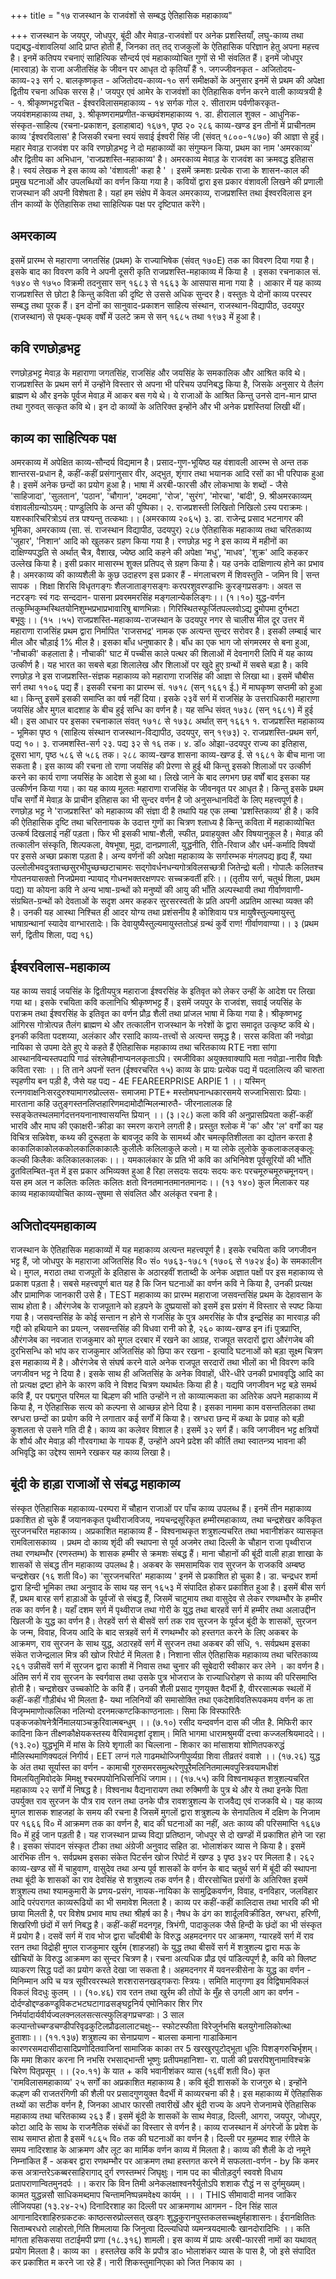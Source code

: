 +++
title = "१७ राजस्थान के राजवंशों से सम्बद्ध ऐतिहासिक महाकाव्य"

+++
राजस्थान के जयपुर, जोधपुर, बूंदी और मेवाड़-राजवंशों पर अनेक प्रशस्तियाँ, लघु-काव्य तथा पद्यबद्ध-वंशावलियां आदि प्राप्त होती हैं, जिनका तत् तद् राजकुलों के ऐतिहासिक परिज्ञान हेतु अपना महत्त्व है। इनमें कतिपय रचनाएं साहित्यिक सौन्दर्य एवं महाकाव्योचित गुणों से भी संवलित हैं। इनमें जोधपुर (मारवाड़) के राजा अजीतसिंह के जीवन पर आधृत दो कृतियाँ हैं १. जगज्जीवनकृत - अजितोदय-काव्य-२३ सर्ग २. बालकृष्णकृत - अजितोदय-काव्य-१० सर्ग
समीक्षकों के अनुसार इनमें से प्रथम की अपेक्षा द्वितीय रचना अधिक सरस है।'
जयपुर एवं आमेर के राजवंशों का ऐतिहासिक वर्णन करने वाली काव्यत्रयी है - १. श्रीकृष्णभट्टरचित - ईश्वरविलासमहाकाव्य - १४ सर्गक गोल २. सीताराम पर्वणीकरकृत-जयवंशमहाकाव्य
तथा, ३. श्रीकृष्णरामप्रणीत-कच्छवंशमहाकाव्य
१. डा. हीरालाल शुक्ल - आधुनिक-संस्कृत-साहित्य (रचना-प्रकाशन, इलाहाबाद) १६७१, पृष्ठ २०
२८६
काव्य-खण्ड इन तीनों में प्राचीनतम काव्य 'ईश्वरविलास' है जिसकी रचना स्वयं सवाई ईश्वरी सिंह जी (संवत् १८००-१८७०) की आज्ञा से हुई। महार
मेवाड़ राजवंश पर कवि रणछोड़भट्ट ने दो महाकाव्यों का संगुम्फन किया, प्रथम का नाम 'अमरकाव्य' और द्वितीय का अभिधान, 'राजप्रशस्ति-महाकाव्य' है। अमरकाव्य मेवाड़ के राजवंश का क्रमवद्ध इतिहास है। स्वयं लेखक ने इस काव्य को 'वंशावली' कहा है ' । इसमें क्रमशः प्रत्येक राजा के शासन-काल की प्रमुख घटनाओं और उपलब्धियों का वर्णन किया गया है। कवियों द्वारा इस प्रकार वंशावली लिखने की प्रणाली राजस्थान की अपनी विशेषता है।
यहां हम संक्षेप में केवल अमरकाव्य, राजप्रशस्ति तथा ईश्वरविलास इन तीन काव्यों के ऐतिहासिक तथा साहित्यिक पक्ष पर दृष्टिपात करेंगे।
## अमरकाव्य  
इसमें प्रारम्भ से महाराणा जगतसिंह (प्रथम) के राज्याभिषेक (संवत् १७०E) तक का विवरण दिया गया है। इसके बाद का विवरण कवि ने अपनी दूसरी कृति राजप्रशस्ति-महाकाव्य में किया है । इसका रचनाकाल सं. १७४० से १७५० विक्रमी तदनुसार सन् १६८३ से १६६३ के आसपास माना गया है । आकार में यह काव्य राजप्रशस्ति से छोटा है किन्तु कविता की दृष्टि से उससे अधिक सुन्दर है। वस्तुतः ये दोनों काव्य परस्पर सम्बद्ध तथा पूरक हैं। इन दोनों का सानुवाद-प्रकाशन साहित्य संस्थान, राजस्थान-विद्यापीठ, उदयपुर (राजस्थान) से पृथक्-पृथक् वर्षों में उलटे क्रम से सन् १६८५ तथा १९७३ में हुआ है।
## कवि रणछोड़भट्ट  
रणछोड़भट्ट मेवाड़ के महाराणा जगतसिंह, राजसिंह और जयसिंह के समकालिक और आश्रित कवि थे। राजप्रशस्ति के प्रथम सर्ग में उन्होंने विस्तार से अपना भी परिचय उपनिबद्ध किया है, जिसके अनुसार ये तैलंग ब्राह्मण थे और इनके पूर्वज मेवाड़ में आकर बस गये थे। ये राजाओं के आश्रित किन्तु उनसे दान-मान प्राप्त तथा गुरुवत् सत्कृत कवि थे। इन दो काव्यों के अतिरिक्त इन्होंने और भी अनेक प्रशस्तियां लिखी थीं।
## काव्य का साहित्यिक पक्ष  
अमरकाव्य में अपेक्षित काव्य-सौन्दर्य विद्यमान है। प्रसाद-गुण-भूयिष्ठ यह वंशावली आरम्भ से अन्त तक शान्तरस-प्रधान है, कहीं-कहीं प्रसंगानुसार वीर, अद्भुत, शृंगार तथा भयानक आदि रसों का भी परिपाक हुआ है। इसमें अनेक छन्दों का प्रयोग हुआ है। भाषा में अरबी-फारसी और लोकभाषा के शब्दों - जैसे 'साहिजादा', 'सुलतान', 'पठान', 'चौगान', 'दमदमा', 'रोज', 'सुरंग', 'मोरचा', 'बांदी',
9. श्रीअमरकाव्यम् वंशावलीग्रन्योऽयम् : पाण्डुलिपि के अन्त की पुष्पिका। २. राजप्रशस्ती लिखितो निखिलो ऽस्य पराक्रमः।
यशस्कारिचरित्रोऽयं तत्र पश्यन्तु तत्कथाः।। (अमरकाव्य २०६५) ३. डा. राजेन्द्र प्रसाद भटनागर की भूमिका, अमरकाव्य (सा. सं. राजस्थान विद्यापीठ, उदयपुर)
२८७
ऐतिहासिक महाकाव्य तथा चरितकाव्य 'जुहार', 'निशान' आदि को खुलकर ग्रहण किया गया है। रणछोड़ भट्ट ने इस काव्य में महीनों का दाक्षिण्यपद्धति से अर्थात् चैत्र, वैशाख, ज्येष्ठ आदि कहने की अपेक्षा 'मधु', 'माधव', 'शुक्र' आदि कहकर उल्लेख किया है। इसी प्रकार मासारम्भ शुक्ल प्रतिपद् से ग्रहण किया है। यह उनके दाक्षिणात्य होने का प्रभाव है। अमरकाव्य की काव्यशैली के कुछ उदाहरण इस प्रकार हैं - मंगलाचरण में शिवस्तुति -
जमिन वि | सन्त सापक । शिक्षा
शिरसि विधृतगङ्गः शैलजाताङ्गसङ्गः करपरशुवरण्डाभिः कुरङ्गप्रसङगः। अवत स नटरङ्गः स्वं गदः सन्ददान-
पासना प्रवरममरसिंह मङ्गलान्येकलिङ्गः।। (१।१०)
युद्ध-वर्णन
तत्कुम्भिकुम्भस्थितयोनिशुम्भप्रभाप्रभावारिषु बाणभिन्नाः।
गिरिस्थितस्फूर्जितपल्लवोऽद्य द्रुमोपमा दुर्गभटा बभूवुः।। (१५ ।५५) राजप्रशस्ति-महाकाव्य-राजस्थान के उदयपुर नगर से चालीस मील दूर उत्तर में महाराणा राजसिंह प्रथम द्वारा निर्मापित 'राजसभद्र' नामक एक अत्यन्त सुन्दर सरोवर है। इसकी लम्बाई चार मील और चौड़ाई 1% मील है। इसका बाँध धनुषाकार है। बाँध का एक भाग जो संगमरमर से बना हुआ, 'नौचाकी' कहलाता है। नौचाकी' घाट में पच्चीस काले पत्थर की शिलाओं में देवनागरी लिपि में यह काव्य उत्कीर्ण है। यह भारत का सबसे बड़ा शिलालेख और शिलाओं पर खुदे हुए ग्रन्थों में सबसे बड़ा है।
कवि रणछोड़ ने इस राजप्रशस्ति-संज्ञक महाकाव्य को महाराणा राजसिंह की आज्ञा से लिखा था। इसमें चौबीस सर्ग तथा ११०६ पद्य हैं। इसकी रचना का प्रारम्भ सं. १७१८ (सन् १६६१ ई.) में माघकृष्ण सप्तमी को हुआ था। किन्तु इसमें इसकी समाप्ति का वर्ष नहीं दिया। इसके २३वें सर्ग में राजसिंह के उत्तराधिकारी महाराणा जयसिंह और मुगल बादशाह के बीच हुई सन्धि का वर्णन है। यह सन्धि संवत् १७३८ (सन् १६८१) में हुई थी। इस आधार पर इसका रचनाकाल संवत् १७१८ से १७३८ अर्थात् सन् १६६१
१. राजप्रशस्ति महाकाव्य - भूमिका पृष्ठ १ (साहित्य संस्थान राजस्थान-विद्यापीठ, उदयपुर, सन् १९७३) २. राजप्रशस्ति-प्रथम सर्ग, पद्य १०। ३. राजमशस्ति-सर्ग २३. पद्य ३२ से १६ तक। ४. डॉ० ओझा-उदयपुर राज्य का इतिहास, दूसरा भाग, पृष्ठ ५८६ से ५८६ तक।
२८८
काव्य-खण्ड शासना
काव्य-खण्ड
ई. से १६८१ के बीच माना जा सकता है। इस काव्य की रचना तो राणा जयसिंह की प्रेरणा से हुई थी किन्तु इसको शिलाओं पर उत्कीर्ण करने का कार्य राणा जयसिंह के आदेश से हुआ था। लिखे जाने के बाद लगभग छह वर्षों बाद इसका यह उत्कीर्णन किया गया। का यह काव्य मूलतः महाराणा राजसिंह के जीवनवृत पर आधृत है। किन्तु इसके प्रथम पाँच सर्गों में मेवाड़ के प्राचीन इतिहास का भी सुन्दर वर्णन है जो अनुसन्धानविदों के लिए महत्त्वपूर्ण है। रणछोड़ भट्ट ने 'राजप्रशस्ति' को महाकाव्य की संज्ञा दी है तथापि यह एक लम्बा 'प्रशस्तिकाव्य' ही है। कवि की ऐतिहासिक दृष्टि तथा चरितनायक के उदात्त गुणों का चित्रण श्लाध्य है किन्तु कविता में महाकाव्योचित उत्कर्ष दिखलाई नहीं पड़ता। फिर भी इसकी भाषा-शैली, स्फीत, प्रवाहयुक्त और विषयानुकूल है। मेवाड़ की तत्कालीन संस्कृति, शिल्पकला, वेषभूषा, मुद्रा, दानप्रणाली, युद्धनीति, रीति-रिवाज और धर्म-कर्मादि विषयों पर इससे अच्छा प्रकाश पड़ता है। अन्य वर्णनों की अपेक्षा महाकाव्य के सर्गारम्भक मंगलपद्य हृद्य हैं, यथा
उल्लोलीभवदुत्रताच्छसुरभीपुच्छच्छटाचामरः सद्गोवर्धनधन्यगोत्रविलसच्छत्री जितेन्द्रो बली। गोपालैः कलितश्च गोपतनयासक्तो निजप्रेमवा न्पायाद् गोधनभक्तरक्षणपरः सच्चक्रवर्ती हरिः।।
(तृतीय सर्ग, चतुर्थ शिला, प्रथम पद्य) या कोयना कवि ने अन्य भाषा-ग्रन्थों को मनुष्यों की आयु की भाँति अल्पस्थायी तथा गीर्वाणवाणी-संग्रथित-ग्रन्थों को देवताओं के सदृश अमर कहकर सुरसरस्वती के प्रति अपनी अप्रतिम आस्था व्यक्त की है। उनकी यह आस्था निश्चित ही आदर योग्य तथा प्रशंसनीय है
कोशिवाय पत्र मायुषैस्तुल्यमायुस्तु भाषाग्रन्थानां स्यादेव वाग्भारतादेः। कि देवायुष्यैस्तुल्यमायुस्ततोऽहं ग्रन्थं कुर्वे राण! गीर्वाणवाण्या।।
३ (प्रथम सर्ग, द्वितीय शिला, पद्य १६)
## ईश्वरविलास-महाकाव्य  
यह काव्य सवाई जयसिंह के द्वितीयपुत्र महाराजा ईश्वरसिंह के इतिवृत को लेकर उन्हीं के आदेश पर लिखा गया था। इसके रचयिता कवि कलानिधि श्रीकृष्णभट्ट हैं। इसमें जयपुर के राजवंश, सवाई जयसिंह के पराक्रम तथा ईश्वरसिंह के इतिवृत का वर्णन प्रौढ़ शैली तथा प्रांजल भाषा में किया गया है। श्रीकृष्णभट्ट आंगिरस गोत्रोत्पन्न तैलंग ब्राह्मण थे और तत्कालीन राजस्थान के नरेशों के द्वारा समादृत उत्कृष्ट कवि थे। इनकी कविता पदशय्या, अलंकार और रसादि काव्य-तत्त्वों से अत्यन्त समृद्ध है। सरस कविता की नवोढ़ा नायिका से उपमा देते हुए ये कहते हैं
ऐतिहासिक महाकाव्य तथा चरितकाव्य
RTE
नशा सांगा आस्थानविन्यस्तपदापि गाढं संश्लेषहीनाप्यनलकृताऽपि। रमजीविका अयुक्तवाक्यापि मता नवोढ़ा-नारीव विज्ञैः कविता रसाः ।। ति
ताने अपनों स्तन (ईश्वरचरित १५) काव्य के प्रायः प्रत्येक पद्य में पदलालित्य की चारुता स्पृहणीय बन पड़ी है, जैसे यह पद्य -
4E FEAREERPRISE ARPIE 1 ।।
यस्मिन् रत्नगवाक्षनिःसरदुरुश्यामागरुप्रोल्लस- समाजमा PTE+ मस्तोमघनान्धकारसमये सज्जाभिसाराः प्रियाः। मारताना कहि
उतुङ्गस्तनलिप्तहारिणमदामोदौन्मिलन्मारुतै- जीरनालालक हि स्सङ्केतस्थलमार्गदत्तनयनानाश्वासयन्ति प्रियान् ।। (३।२८) कला
कवि की अनुप्रासप्रियता कहीं-कहीं भारवि और माघ की एकाक्षरी-क्रीडा का स्मरण कराने लगती है। प्रस्तुत श्लोक में 'क' और 'ल' वर्गों का यह विचित्र सन्निवेश, कथ्य की दुरूहता के बावजूद कवि के सामर्थ्य और चमत्कृतिशीलता का द्योतन करता है
काकालिकाकोलककोलकालिकाकालैः कुलीलैः कलिलाकुले कलो। म या लोके लुलोके कुकलाकलङ्कलूः कल्की किलैकः कलिकालकालकः।।।
यमकालंकार के प्रति भी कवि का अभिनिवेश पूर्वसूरियों की भाँति द्रुतविलम्बित-वृत में इस प्रकार अभिव्यक्त हुआ है
रिहा लसदयः सदयः सदयः करः परचमूरुचमूरुचमूनयन्। यस हम अल न कलितः कलितः कलितः क्षतो विनतमानतमानतमानदः।। (१३ १४०)
कुल मिलाकर यह काव्य महाकाव्ययोचित काव्य-सुषमा से संवलित और अलंकृत रचना है।
## अजितोदयमहाकाव्य  
राजस्थान के ऐतिहासिक महाकाव्यों में यह महाकाव्य अत्यन्त महत्त्वपूर्ण है। इसके रचयिता कवि जगजीवन भट्ट हैं, जो जोधपुर के महाराजा अजितसिंह वि० सं० १७६३-१७८१ (१७०६ से १७२४ ई०) के समकालीन थे। मुगल, मराठा तथा राजपूतों के इतिहास के अठारहवीं शताब्दी के अनेक अज्ञात पक्षों पर इस महाकाव्य से प्रकाश पड़ता है। सबसे महत्त्वपूर्ण बात यह है कि जिन घटनाओं का वर्णन कवि ने किया है, उनकी प्रत्यक्ष और प्रामाणिक जानकारी उसे है। TEST
महाकाव्य का प्रारम्भ महाराजा जसवन्तसिंह प्रथम के देहावसान के साथ होता है। औरंगजेब के राजपूताने को हड़पने के दुष्प्रयासों को इसमें इस प्रसंग में विस्तार से स्पष्ट किया गया है। जसवन्तसिंह के कोई सन्तान न होने से गजसिंह के पुत्र अमरसिंह के पौत्र इन्द्रसिंह का मारवाड़ की गद्दी को हथियाने का प्रयत्न, जसवन्तसिंह की विधवा रानी को
है,
२६०
काव्य-खण्ड इन
ifi
पुत्रप्राप्ति, औरंगजेब का नवजात राजकुमार को मुगल दरबार में रखने का आग्रह, राजपूत सरदारों द्वारा औरंगजेब की दुरभिसन्धि को भांप कर राजकुमार अजितसिंह को छिपा कर रखना - इत्यादि घटनाओं को बड़ा सूक्ष्म चित्रण इस महाकाव्य में है। औरंगजेब से संघर्ष करने वाले अनेक राजपूत सरदारों तथा भीलों का भी विवरण कवि जगजीवन भट्ट ने दिया है। इसके साथ ही अजितसिंह के अनेक विवाहों, धीरे-धीरे उनकी प्रभाववृद्धि आदि का तो प्रत्यक्ष द्रष्टा होने के कारण कवि ने विशद चित्रण यथार्थतः किया ही है।
यद्यपि जगजीवन भट्ट बड़े समर्थ कवि हैं, पर पद्मगुप्त परिमल या बिल्हण की भांति उन्होंने न तो काव्यात्मकता का अतिरेक अपने महाकाव्य में किया है, न ऐतिहासिक सत्य को कल्पना से आच्छन्न होने दिया है। इसका नाममा काम
वसन्ततिलका तथा स्रग्धरा छन्दों का प्रयोग कवि ने लगातार कई सर्गों में किया है। स्रग्धरा छन्द में कथा के प्रवाह को बड़ी कुशलता से उसने गति दी है। काव्य का कलेवर विशाल है। इसमें ३२ सर्ग हैं।
कवि जगजीवन भट्ट क्षत्रियों के शौर्य और मेवाड़ की गौरवगाथा के गायक हैं, उन्होंने अपने प्रदेश की कीर्ति तथा स्वातन्त्र्य भावना की अभिवृद्धि का उद्देश्य सामने रखकर यह काव्य लिखा है।
## बूंदी के हाड़ा राजाओं से संबद्ध महाकाव्य  
संस्कृत ऐतिहासिक महाकाव्य-परम्परा में चौहान राजाओं पर पाँच काव्य उपलब्ध हैं। इनमें तीन महाकाव्य प्रकाशित हो चुके हैं जयानककृत पृथ्वीराजविजय, नयचन्द्रसूरिकृत हम्मीरमहाकाव्य, तथा चन्द्रशेखर कविकृत सुरजनचरित महाकाव्य। अप्रकाशित महाकाव्य हैं - विश्वनाथकृत शत्रुशल्यचरित तथा भवानीशंकर व्यासकृत रामविलासकाव्य । प्रथम दो काव्य शृंदी की स्थापना से पूर्व अजमेर तथा दिल्ली के चौहान राजा पृथ्वीराज तथा रणथम्भौर (रणस्तम्भ) के शासक हम्मीर से क्रमशः संबद्ध हैं। माना
चौहानों की बूंदी वाली हाड़ा शाखा के शासकों से संबद्ध तीन महाकाव्य उपलब्ध है। अकबर के समसामयिक राव सुरजन के राजकवि अम्बष्ठ चन्द्रशेखर (१६ शती वि०) का 'सुरजनचरित' महाकाव्य ' इनमें से प्रकाशित हो चुका है। डा. चन्द्रधर शर्मा द्वारा हिन्दी भूमिका तथा अनुवाद के साथ यह सन् १६५३ में संपादित होकर प्रकाशित हुआ है। इसमें बीस सर्ग हैं, प्रथम बारह सर्ग हाड़ाओं के पूर्वजों से संबद्ध हैं, जिसमें चाटुमाय तथा वासुदेव से लेकर रणथम्भौर के हम्मीर तक का वर्णन है। यहाँ दशम सर्ग में पृथ्वीराज तथा गोरी के युद्ध तथा बारहवें सर्ग में हम्मीर तथा अलाउद्दीन खिलजी के युद्ध का वर्णन है। तेरहवें सर्ग से बीसवें सर्ग तक राव सुरजन के पूर्वज बूंदी के शासकों, सुरजन के जन्म, विवाह, विजय आदि के बाद सत्रहवें सर्ग में रणथम्भौर को हस्तगत करने के लिए अकबर के
आक्रमण, राव सुरजन के साथ युद्ध, अठारहवें सर्ग में सुरजन तथा अकबर की संधि, १. सर्वप्रथम इसका संकेत राजेन्द्रलाल मित्र की खोज रिपोर्ट में मिलता है। निशाना सील
ऐतिहासिक महाकाव्य तथा चरितकाव्य
२६१ उन्नीसवें सर्ग में सुरजन द्वारा काशी में निवास तथा चुनार की सूबेदारी स्वीकार कर लेने । का वर्णन है।
अंतिम सर्ग में राव सुरजन के स्वर्गवास तथा उसके पुत्र भोजराज के राज्याधिरोहण से काव्य की परिसमाप्ति होती है। चन्द्रशेखर उच्चकोटि के कवि हैं। उनकी शैली प्रसाद गुणयुक्त वैदर्भी है,
वीररसात्मक स्थलों में कहीं-कहीं गौड़ीबंध भी मिलता है- यथा नलिनियों की समासोक्ति तथा एकदेशविवतिरूपकमय वर्णन
क
ता विजृम्भमाणोत्कलिका नलिन्यो दरनमत्कण्टकिकाण्ठनालाः। सिमा कि विस्फारितैः पङ्कजकोषनेत्रैर्निमालयाञ्चक्रुरिवात्मबन्धुम् ।। (७.१०) रसीद
यन्दवर्णन दास की जीत है. मिफिरी कार कादिना
किन
तीक्ष्णकौक्षेयकस्तस्य वैरिवामदृशां दृशाम्। मिति भागमा धारामश्रुमयीं दत्त्वा कज्जलश्रियमाददे।। (१३.२०) युद्धभूमि में मांस के लिये शृगाली का चिल्लाना - शिकार का
मांसाशया शोणितपकरुद्धं मौलिस्थमाणिक्यदलं निगीर्य। EET
लग्नं गले गाढमथोज्जिगीपुर्व्यग्रा शिवा तीव्रतरं ववाशे ।। (१७.२६) युद्ध के अंत तथा सूर्यास्त का वर्णन - कामाची
गुरुसमरसमुत्थरेणुपूरैमलिनितमात्मवपुस्त्रिवयामधीशं विमलयितुमिवोदके मिमक्षु श्चरमपयोनिधिसनिधिं जगाम।। (१७.५५)
कवि विश्वनाथकृत शत्रुशल्यचरित महाकाव्य २२ सर्गों में निषद्ध है। विश्वनाथ वैद्यनारायण तथा रुक्मिणी के पुत्र थे और ये तथा इनके पिता उपर्युक्त राव सुरजन के पौत्र राव रतन तथा उनके पौत्र रावशत्रुशल्य के राजवैद्य एवं राजकवि थे। यह काव्य मुगल शासक शाहजहां के समय की रचना है जिसमें मुगलों द्वारा शत्रुशल्य के सेनापतित्व में दक्षिण के निजाम पर १६६६ वि० में आक्रमण तक का वर्णन है, बाद की घटनाओं का नहीं, अतः काव्य की परिसमाप्ति १६६७ वि० में हुई जान पड़ती है। यह राजस्थान प्राच्य विद्या प्रतिष्ठान, जोधपुर से दो खण्डों में प्रकाशित होने जा रहा है। इसका संपादन संस्कृत टीका तथा अंग्रेजी अनुवाद सहित डा. भोलाशंकर व्यास ने किया है। इसमें आरंभिक तीन
१. सर्वप्रथम इसका संकेत पिटर्सन खोज रिपोर्ट में खण्ड ३ पृष्ठ ३४२ पर मिलता है।
२६२
काव्य-खण्ड
सों में चाहुवाण, वासुदेव तथा अन्य पूर्व शासकों के वर्णन के बाद चतुर्थ सर्ग में बूंदी की स्थापना तथा बूंदी के शासकों का राव देवसिंह से शत्रुशल्य तक वर्णन है। वीररसोचित प्रसंगों के अतिरिक्त इसमें शत्रुशल्य तथा श्यामकुमारी के प्रणय-प्रसंग, नायक-नायिका के सामुद्रिकवर्णन, विवाह, वनविहार, जलविहार आदि परंपरागत काव्यरूढियों का भी समावेश मिलता है। काव्य पर कहीं-कहीं कालिदास तथा भारवि की भी छाया मिलती है, पर विशेष प्रभाव माघ तथा श्रीहर्ष का है। नैषध के ढंग का शार्दूलविक्रीडित, स्रग्धरा, हरिणी, शिखरिणी छंदों में सर्ग निबद्ध है। कहीं-कहीं मदनगृह, त्रिभंगी, पादाकुलक जैसे हिन्दी के छंदों का भी संस्कृत में प्रयोग है। दसवें सर्ग में राव भोज द्वारा चाँदबीबी के विरुद्ध अहमदनगर पर आक्रमण, ग्यारहवें सर्ग में राव रतन तथा विद्रोही मुगल राजकुमार खुर्रम (शाहजहां) के युद्ध तथा बीसवें सर्ग में शत्रुशल्य द्वारा मऊ के खीचियों के विरुद्ध आक्रमण का सुन्दर चित्रण है। रचना अत्यधिक प्रौढ़ एवं पांडित्यपूर्ण है, कवि को क्लिष्ट व्याकरण सिद्ध पदों
का प्रयोग करते देखा जा सकता है।
अहमदनगर में यवनस्त्रीसेना के युद्ध का वर्णन - मिनिम्मान
अपि च यत्र सूवीरवरस्थले शरशरासनखड्गकराः स्त्रियः। समिति मातृगणा इव विद्विषामविकलं विकलं विदधुः कुलम् ।। (१०.४६) राव रतन तथा खुर्रम की तोपों के मुँह से उगली आग का वर्णन -
दोर्दण्डोद्दण्डकण्डूविकटभटघटागाढसङ्घट्टनिर्य
एमोनिकार शिर गिर निर्मर्यादार्यवीर्यज्वलक्नललसत्सत्स्फुलिङ्गप्रचण्डाः। 3 साल कल्पान्तोच्चण्डचण्डीपरिवृढकुटिलप्रौढलालाटचक्षुः-- स्फोटस्फीता विरेजुर्नभसि बलयुगेनालिकोत्था हुताशाः।। (११.१३७)
शत्रुशल्य का सेनाप्रयाण -
बालसा कमाना
गाडाकिमान
कारणरसमदासीदासादिप्रणोदितवाजिनां सामाजिक काका तर
5 खरखुरपुटोद्भूता धूलिः पिशङ्गरुचिर्भृशम्। कि ममा शिकार करना नि नभसि रभसाद्भान्ती भूष्णुः प्रतीपमहानिशा- रा. पाली की
प्रसरपिशुनामाविश्चक्रे चिरेण पितृप्रसूम् ।। (२०.११) के यात + कवि भवानीशंकर व्यास (१६वीं शती वि०) कृत 'रामविलासमहाकाव्य' २५ सर्गों का अप्रकाशित महाकाव्य है। कवि बूंदी शासकों के राजगुरु थे। इन्होंने कल्हण की राजतरंगिणी की शैली पर प्रसादगुणयुक्त वैदर्भी में काव्यरचना की है। इस महाकाव्य में ऐतिहासिक तथ्यों का सटीक वर्णन है, जिनका आधार फारसी तवारीखें और बूंदी राज्य के अपने रोजनामचे
ऐतिहासिक महाकाव्य तथा चरितकाब्य
२६३ हैं। इसमें बूंदी के शासकों के साथ मेवाड़, दिल्ली, आगरा, जयपुर, जोधपुर, कोटा आदि के साथ के राजनैतिक संबंधों का विस्तार से वर्णन है। काव्य राजस्थान में अंगरेजों के प्रवेश के साथ समाप्त होता है इसमें १८६५ वि० तक की घटनाओं का वर्णन है। दिल्ली पर मुहम्मद शाह रंगीले के समय नादिरशाह के आक्रमण और लूट का मार्मिक वर्णन काव्य में मिलता है। काव्य की शैली के दो नमूने निम्नांकित हैं -
अकबर द्वारा रणथम्भौर पर आक्रमण तथा हस्तगत करने में सफलता-वर्णन -
by कि कमर कस अत्रान्तरेऽकब्बरसाहिरागाद् दुर्ग रणस्तम्भरं जिघृक्षुः। नाम पद का चीतोड़दुर्ग स्ववशे विधाय प्रतापराणान्वितमुनदर्पः ।। करार कि विन तिमी अनेकलक्षाश्वनरैर्युतोऽपि शशाक रौद्धं न स दुर्गमुख्यम्।
कामत युद्धन्नसौ साधिकमब्दमाप चिन्तामनिष्पन्नमवेक्ष्य कार्यम् ।। । THIS सीमावादी मानव जाकिर लीजियपहा (१३.२४-२५)
दिनादिरशाह का दिल्ली पर आक्रमणाथ आगमन -
दिन सिंह साल आगानादिरशाहिरुग्रकटकः काष्ठत्सरुप्रोल्लसत्
खड्गः शुद्धकुरानपुस्तकलसच्चक्षुर्महाशासनः।
ईरानक्षितितः सिताम्बरधरो लाहोरतो,गिति शिमलाया कि जिनुत्वा दिल्ल्यधिपो व्यमन्त्रयदमात्यैः खानदोरादिभिः ।। कति मांगता हसिकसया तटाईमपी प्रणा (१८.३१६) शामली। इस काव्य में प्रायः अरबी-फारसी नामों का यथावत् प्रयोग मिलता है। काव्य का । हस्तलेख कवि के प्रपौत्र डा० भोलाशंकर व्यास के पास है, जो इसे संपादित कर प्रकाशित म करने जा रहे हैं। नारी शिकस्तुमानिएका को जित निकाय का ।
